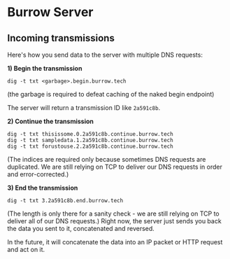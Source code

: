 # Burrow Server

## Incoming transmissions
Here's how you send data to the server with multiple DNS requests:

**1) Begin the transmission**
```
dig -t txt <garbage>.begin.burrow.tech
```
(the garbage is required to defeat caching of the naked begin endpoint)

The server will return a transmission ID like `2a591c8b`.

**2) Continue the transmission**
```
dig -t txt thisissome.0.2a591c8b.continue.burrow.tech
dig -t txt sampledata.1.2a591c8b.continue.burrow.tech
dig -t txt forustouse.2.2a591c8b.continue.burrow.tech
```
(The indices are required only because sometimes DNS requests are duplicated. We are still relying on TCP to deliver our DNS requests in order and error-corrected.)

**3) End the transmission**
```
dig -t txt 3.2a591c8b.end.burrow.tech
```
(The length is only there for a sanity check - we are still relying on TCP to deliver all of our DNS requests.)
Right now, the server just sends you back the data you sent to it, concatenated and reversed.

In the future, it will concatenate the data into an IP packet or HTTP request and act on it.

